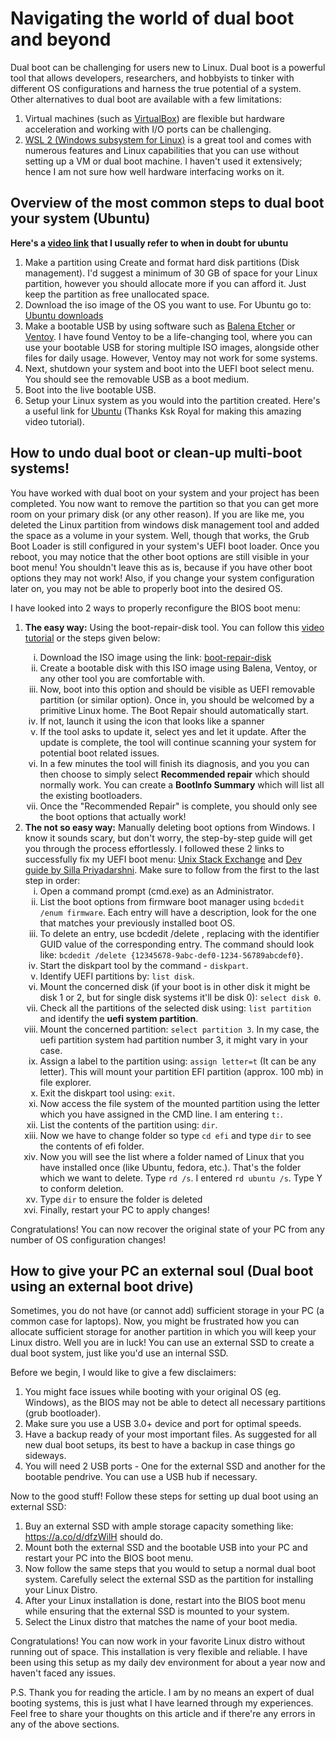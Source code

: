 # Navigating the world of dual boot and beyond
Dual boot can be challenging for users new to Linux. Dual boot is a powerful tool that allows developers, researchers, and hobbyists to tinker with different OS configurations and harness the true potential of a system. Other alternatives to dual boot are available with a few limitations:

1. Virtual machines (such as [VirtualBox](https://www.virtualbox.org/)) are flexible but hardware acceleration and working with I/O ports can be challenging.
2. [WSL 2 (Windows subsystem for Linux)](https://learn.microsoft.com/en-us/windows/wsl/) is a great tool and comes with numerous features and Linux capabilities that you can use without setting up a VM or dual boot machine. I haven't used it extensively; hence I am not sure how well hardware interfacing works on it.

## Overview of the most common steps to dual boot your system (Ubuntu)

**Here's a [video link](https://www.youtube.com/watch?v=-iSAyiicyQY) that I usually refer to when in doubt for ubuntu**

1.	Make a partition using Create and format hard disk partitions (Disk management). I'd suggest a minimum of 30 GB of space for your Linux partition, however you should allocate more if you can afford it. Just keep the partition as free unallocated space.
2. Download the iso image of the OS you want to use. For Ubuntu go to: [Ubuntu downloads](https://ubuntu.com/download/desktop)
3. Make a bootable USB by using software such as [Balena Etcher](https://etcher.balena.io/) or [Ventoy](https://www.ventoy.net/en/index.html). I have found Ventoy to be a life-changing tool, where you can use your bootable USB for storing multiple ISO images, alongside other files for daily usage. However, Ventoy may not work for some systems.
4. Next, shutdown your system and boot into the UEFI boot select menu. You should see the removable USB as a boot medium.
5. Boot into the live bootable USB.
6. Setup your Linux system as you would into the partition created. Here's a useful link for [Ubuntu](https://www.youtube.com/watch?v=-iSAyiicyQY) (Thanks Ksk Royal for making this amazing video tutorial).

## How to undo dual boot or clean-up multi-boot systems!

You have worked with dual boot on your system and your project has been completed. You now want to remove the partition so that you can get more room on your primary disk (or any other reason). If you are like me, you deleted the Linux partition from windows disk management tool and added the space as a volume in your system. Well, though that works, the Grub Boot Loader is still configured in your system's UEFI boot loader. Once you reboot, you may notice that the other boot options are still visible in your boot menu! You shouldn't leave this as is, because if you have other boot options they may not work! Also, if you change your system configuration later on, you may not be able to properly boot into the desired OS.

I have looked into 2 ways to properly reconfigure the BIOS boot menu:
<ol>
    <li><b>The easy way:</b> Using the boot-repair-disk tool. You can follow this <a href="https://youtu.be/oLJczJBjhj0?si=9_K5uyrKA9Nn-ib4">video tutorial</a> or the steps given below: </li>
        <ol type="i">
            <li>Download the ISO image using the link: <a href="https://sourceforge.net/projects/boot-repair-cd/">boot-repair-disk</a></li>
            <li>Create a bootable disk with this ISO image using Balena, Ventoy, or any other tool you are comfortable with.</li>
            <li>Now, boot into this option and should be visible as UEFI removable partition (or similar option). Once in, you should be welcomed by a primitive Linux home. The Boot Repair should automatically start.</li>
            <li>If not, launch it using the icon that looks like a spanner</li>
            <li>If the tool asks to update it, select yes and let it update. After the update is complete, the tool will continue scanning your system for potential boot related issues.</li>
            <li>In a few minutes the tool will finish its diagnosis, and you you can then choose to simply select <b>Recommended repair</b> which should normally work. You can create a <b>BootInfo Summary</b> which will list all the existing bootloaders.</li>
            <li>Once the "Recommended Repair" is complete, you should only see the boot options that actually work!
            </li>
        </ol>
    <li><b>The not so easy way:</b> Manually deleting boot options from Windows. I know it sounds scary, but don't worry, the step-by-step guide will get you through the process effortlessly. I followed these 2 links to successfully fix my UEFI boot menu: <a href="https://unix.stackexchange.com/questions/552728/removed-both-Linux-installations-but-bios-still-shows-them-in-boot-options">Unix Stack Exchange</a> and <a href="https://dev.to/spectrumcetb/how-to-remove-ubuntu-completely-from-a-dual-boot-pc-uefi-3f12#:~:text=You%20will%20still%20find%20ubuntu,step%20is%20to%20remove%20it">Dev guide by Silla Priyadarshni</a>. Make sure to follow from the first to the last step in order:
    <ol type="i">
            <li>Open a command prompt (cmd.exe) as an Administrator.</li>
            <li>List the boot options from firmware boot manager using <code>bcdedit /enum firmware</code>. Each entry will have a description, look for the one that matches your previously installed boot OS.</li>
            <li>To delete an entry, use bcdedit /delete <identifier>, replacing <identifier> with the identifier GUID value of the corresponding entry. The command should look like:
            <code>bcdedit /delete {12345678-9abc-def0-1234-56789abcdef0}</code>.</li>
            <li>Start the diskpart tool by the command - <code>diskpart</code>.</li>
            <li>Identify UEFI partitions by:  <code>list disk</code>.</li>
            <li>Mount the concerned disk (if your boot is in other disk it might be disk 1 or 2, but for single disk systems it'll be disk 0): <code>select disk 0</code>. </li>
            <li>Check all the partitions of the selected disk using: <code>list partition</code> and identify the <b>uefi system partition</b>.</li>
            <li>Mount the concerned partition: <code>select partition 3</code>. In my case, the uefi partition system had partition number 3, it might vary in your case.</li>
            <li>Assign a label to the partition using: <code>assign letter=t</code> (It can be any letter). This will mount your partition EFI partition (approx. 100 mb) in file explorer.</li>
            <li>Exit the diskpart tool using: <code>exit</code>.</li>
            <li>Now access the file system of the mounted partition using the letter which you have assigned in the CMD line. I am entering <code>t:</code>.</li>
            <li>List the contents of the partition using: <code>dir</code>.</li>
            <li>Now we have to change folder so type <code>cd efi</code> and type <code>dir</code> to see the contents of efi folder.</li>
            <li>Now you will see the list where a folder named of Linux that you have installed once (like Ubuntu, fedora, etc.). That's the folder which we want to delete. Type <code>rd /s</code>. I entered <code>rd ubuntu /s</code>. Type Y to conform deletion.</li>
            <li>Type <code>dir</code> to ensure the folder is deleted</li>
            <li>Finally, restart your PC to apply changes!</li>
            </ol>
    </li>
</ol>
Congratulations! You can now recover the original state of your PC from any number of OS configuration changes!
<br>

## How to give your PC an external soul (Dual boot using an external boot drive)

Sometimes, you do not have (or cannot add) sufficient storage in your PC (a common case for laptops). Now, you might be frustrated how you can allocate sufficient storage for another partition in which you will keep your Linux distro. Well you are in luck! You can use an external SSD to create a dual boot system, just like you'd use an internal SSD. 

Before we begin, I would like to give a few disclaimers:

1. You might face issues while booting with your original OS (eg. Windows), as the BIOS may not be able to detect all necessary partitions (grub bootloader).
2. Make sure you use a USB 3.0+ device and port for optimal speeds.
3. Have a backup ready of your most important files. As suggested for all new dual boot setups, its best to have a backup in case things go sideways.
4. You will need 2 USB ports - One for the external SSD and another for the bootable pendrive. You can use a USB hub if necessary.

Now to the good stuff! Follow these steps for setting up dual boot using an external SSD:

1. Buy an external SSD with ample storage capacity something like: https://a.co/d/dfzWilH should do.
2. Mount both the external SSD and the bootable USB into your PC and restart your PC into the BIOS boot menu.
3. Now follow the same steps that you would to setup a normal dual boot system. Carefully select the external SSD as the partition for installing your Linux Distro.
4. After your Linux installation is done, restart into the BIOS boot menu while ensuring that the external SSD is mounted to your system.
5. Select the Linux distro that matches the name of your boot media.

Congratulations! You can now work in your favorite Linux distro without running out of space. 
This installation is very flexible and reliable. I have been using this setup as my daily dev environment for about a year now and haven't faced any issues.


P.S. Thank you for reading the article. I am by no means an expert of dual booting systems, this is just what I have learned through my experiences. Feel free to share your thoughts on this article and if there're any errors in any of the above sections. 